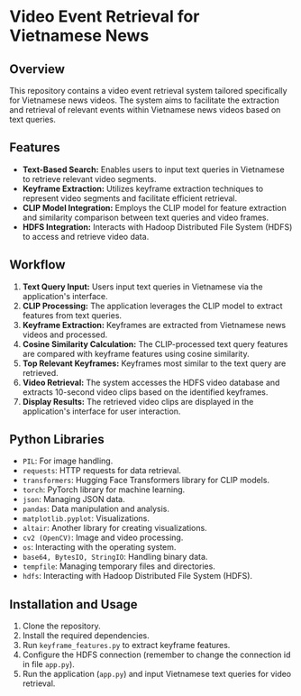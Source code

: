 # Video Event Retrieval for Vietnamese News

## Overview
This repository contains a video event retrieval system tailored specifically for Vietnamese news videos. The system aims to facilitate the extraction and retrieval of relevant events within Vietnamese news videos based on text queries.

## Features
- **Text-Based Search:** Enables users to input text queries in Vietnamese to retrieve relevant video segments.
- **Keyframe Extraction:** Utilizes keyframe extraction techniques to represent video segments and facilitate efficient retrieval.
- **CLIP Model Integration:** Employs the CLIP model for feature extraction and similarity comparison between text queries and video frames.
- **HDFS Integration:** Interacts with Hadoop Distributed File System (HDFS) to access and retrieve video data.

## Workflow
1. **Text Query Input:** Users input text queries in Vietnamese via the application's interface.
2. **CLIP Processing:** The application leverages the CLIP model to extract features from text queries.
3. **Keyframe Extraction:** Keyframes are extracted from Vietnamese news videos and processed.
4. **Cosine Similarity Calculation:** The CLIP-processed text query features are compared with keyframe features using cosine similarity.
5. **Top Relevant Keyframes:** Keyframes most similar to the text query are retrieved.
6. **Video Retrieval:** The system accesses the HDFS video database and extracts 10-second video clips based on the identified keyframes.
7. **Display Results:** The retrieved video clips are displayed in the application's interface for user interaction.

## Python Libraries

-   `PIL`: For image handling.
-   `requests`: HTTP requests for data retrieval.
-   `transformers`: Hugging Face Transformers library for CLIP models.
-   `torch`: PyTorch library for machine learning.
-   `json`: Managing JSON data.
-   `pandas`: Data manipulation and analysis.
-   `matplotlib.pyplot`: Visualizations.
-   `altair`: Another library for creating visualizations.
-   `cv2 (OpenCV)`: Image and video processing.
-   `os`: Interacting with the operating system.
-   `base64, BytesIO, StringIO`: Handling binary data.
-   `tempfile`: Managing temporary files and directories.
-   `hdfs`: Interacting with Hadoop Distributed File System (HDFS).

## Installation and Usage
1. Clone the repository.
2. Install the required dependencies.
3. Run `keyframe_features.py` to extract keyframe features.
4. Configure the HDFS connection (remember to change the connection id in file `app.py`).
5. Run the application (`app.py`) and input Vietnamese text queries for video retrieval.
